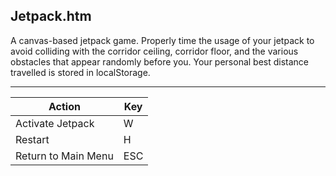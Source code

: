 Jetpack.htm
-----------

A canvas-based jetpack game. Properly time the usage of your jetpack to avoid colliding with the corridor ceiling, corridor floor, and the various obstacles that appear randomly before you. Your personal best distance travelled is stored in localStorage.

---

Action              | Key
--------------------|----
Activate Jetpack    | W
Restart             | H
Return to Main Menu | ESC

